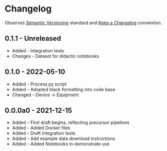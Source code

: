 # Changelog

Observes [Semantic Versioning](https://semver.org/spec/v2.0.0.html) standard and [Keep a Changelog](https://keepachangelog.com/en/1.0.0/) convention.

## 0.1.1 - Unreleased
- Added - Integration tests
- Changes - Dataset for didactic notebooks

## 0.1.0 - 2022-05-10
- Added - Process.py script
- Added - Adopted black formatting into code base
- Changed - Device -> Equipment 

## 0.0.0a0 - 2021-12-15
- Added - First draft begins, reflecting precursor pipelines
- Added - Added Docker files
- Added - Draft integration tests
- Added - Add example data download instructions
- Added - Added Notebooks to demonstrate use
